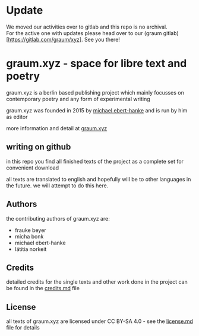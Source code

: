 # Update 
We moved our activities over to gitlab and this repo is no archival.  
For the active one with updates please head over to our (graum gitlab)[https://gitlab.com/graum/xyz].
See you there!

# graum.xyz - space for libre text and poetry

graum.xyz is a berlin based publishing project which mainly focusses on contemporary poetry and any form of experimental writing

graum.xyz was founded in 2015 by [michael ebert-hanke](http://www.ebert-hanke.de) and is run by him as editor

more information and detail at [graum.xyz](https://www.graum.xyz)

## writing on github

in this repo you find all finished texts of the project as a complete set for convenient download

all texts are translated to english and hopefully will be to other languages in the future. we will attempt to do this here.

## Authors

the contributing authors of graum.xyz are:
- frauke beyer
- micha bonk
- michael ebert-hanke
- lätitia norkeit

## Credits
detailed credits for the single texts and other work done in the project can be found in the [credits.md](credits.md) file

## License

all texts of graum.xyz are licensed under CC BY-SA 4.0 - see the [license.md](license.md) file for details
